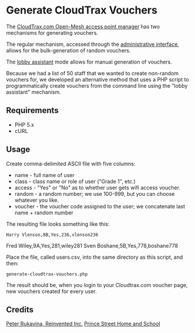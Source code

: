 Generate CloudTrax Vouchers
===========================

The [CloudTrax.com Open-Mesh access point manager](http://cloudtrax.com) has two mechanisms for generating vouchers.

The regular mechanism, accessed through the [administrative interface](http://cloudtrax.com), allows for the bulk-generation of random vouchers.

The [lobby assistant](http://lobby.cloudtrax.com) mode allows for manual generation of vouchers.

Because we had a list of 50 staff that we wanted to create non-random vouchers for, we developed an alternative method that uses a PHP script to programmatically create vouchers from the command line using the "lobby assistant" mechanism.

Requirements
------------

* PHP 5.x
* cURL

Usage
-----

Create comma-delimited ASCII file with five columns:

* name - full name of user
* class - class name or role of user ("Grade 1", etc.)
* access - "Yes" or "No" as to whether user gets wifi access voucher.
* random - a random number; we use 100-999, but you can choose whatever you like.
* voucher - the voucher code assigned to the user; we concatenate last name + random number

The resulting file looks something like this:

    Harry Vlenson,8B,Yes,236,vlenson236
Fred Wiley,9A,Yes,281,wiley281
Sven Boshane,5B,Yes,778,boshane778

Place the file, called users.csv, into the same directory as this script, and then:

    generate-cloudtrax-vouchers.php

The result should be, when you login to your Cloudtrax.com voucher page, new vouchers
created for every user.

Credits
-------

[Peter Rukavina, Reinvented Inc.](http://ruk.ca/)
[Prince Street Home and School](http://princestreetschool.ca/teachernet)